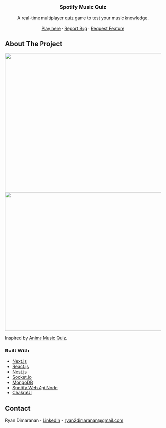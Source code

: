 <div id="top"></div>
<!--
*** Thanks for checking out the Best-README-Template. If you have a suggestion
*** that would make this better, please fork the repo and create a pull request
*** or simply open an issue with the tag "enhancement".
*** Don't forget to give the project a star!
*** Thanks again! Now go create something AMAZING! :D
-->

<!-- PROJECT LOGO -->
<br />
<div align="center">
<!--   <a href="https://github.com/github_username/repo_name">
    <img src="images/logo.png" alt="Logo" width="80" height="80">
  </a> -->

<h3 align="center">Spotify Music Quiz</h3>

  <p align="center">
    A real-time multiplayer quiz game to test your music knowledge.
    <br />
    <br />
    <a href="https://smq-p.herokuapp.com/">Play here</a>
    ·
    <a href="https://github.com/ryannd/smq/issues">Report Bug</a>
    ·
    <a href="https://github.com/ryannd/smq/issues">Request Feature</a>
  </p>
</div>

<!-- ABOUT THE PROJECT -->
## About The Project

<img src="https://i.imgur.com/MTovYSA.png" width="960" height="450"/>
<img src="https://i.imgur.com/038ApIE.png" width="960" height="450"/>

Inspired by [Anime Music Quiz](https://animemusicquiz.com/).

### Built With

* [Next.js](https://nextjs.org/)
* [React.js](https://reactjs.org/)
* [Nest.js](https://nestjs.com/)
* [Socket.io](https://socket.io/)
* [MongoDB](https://www.mongodb.com/)
* [Spotify Web Api Node](https://github.com/thelinmichael/spotify-web-api-node)
* [ChakraUI](https://chakra-ui.com/)

<!-- CONTACT -->
## Contact

Ryan Dimaranan - [LinkedIn](https://www.linkedin.com/in/ryan-dimaranan/) - ryan2dimaranan@gmail.com
